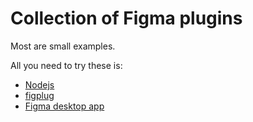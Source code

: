 # Collection of Figma plugins

Most are small examples.

All you need to try these is:
- [Nodejs](https://nodejs.org/)
- [figplug](https://rsms.me/figplug/)
- [Figma desktop app](https://www.figma.com/downloads/)
